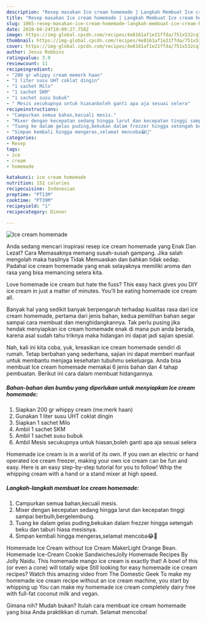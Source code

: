 ```yaml
---
description: "Resep masakan Ice cream homemade | Langkah Membuat Ice cream homemade Yang Paling Enak"
title: "Resep masakan Ice cream homemade | Langkah Membuat Ice cream homemade Yang Paling Enak"
slug: 1065-resep-masakan-ice-cream-homemade-langkah-membuat-ice-cream-homemade-yang-paling-enak
date: 2020-04-24T19:09:27.758Z
image: https://img-global.cpcdn.com/recipes/4e8161af1e21ffda/751x532cq70/ice-cream-homemade-foto-resep-utama.jpg
thumbnail: https://img-global.cpcdn.com/recipes/4e8161af1e21ffda/751x532cq70/ice-cream-homemade-foto-resep-utama.jpg
cover: https://img-global.cpcdn.com/recipes/4e8161af1e21ffda/751x532cq70/ice-cream-homemade-foto-resep-utama.jpg
author: Jesus Robbins
ratingvalue: 3.9
reviewcount: 11
recipeingredient:
- "200 gr whippy cream memerk haan"
- "1 liter susu UHT coklat dingin"
- "1 sachet Milo"
- "1 sachet SKM"
- "1 sachet susu bubuk"
- " Mesis secukupnya untuk hiasanboleh ganti apa aja sesuai selera"
recipeinstructions:
- "Campurkan semua bahan,kecuali mesis."
- "Mixer dengan kecepatan sedang hingga larut dan kecepatan tinggi sampai berbuih,bergelembung."
- "Tuang ke dalam gelas puding,bekukan dalam frezzer hingga setengah beku dan taburi hiasa mesisnya."
- "Simpan kembali hingga mengeras,selamat mencoba😂🙏"
categories:
- Resep
tags:
- ice
- cream
- homemade

katakunci: ice cream homemade 
nutrition: 152 calories
recipecuisine: Indonesian
preptime: "PT13M"
cooktime: "PT39M"
recipeyield: "1"
recipecategory: Dinner

---
```



![Ice cream homemade](https://img-global.cpcdn.com/recipes/4e8161af1e21ffda/751x532cq70/ice-cream-homemade-foto-resep-utama.jpg)

Anda sedang mencari inspirasi resep ice cream homemade yang Enak Dan Lezat? Cara Memasaknya memang susah-susah gampang. Jika salah mengolah maka hasilnya Tidak Memuaskan dan bahkan tidak sedap. Padahal ice cream homemade yang enak selayaknya memiliki aroma dan rasa yang bisa memancing selera kita.

Love homemade ice cream but hate the fuss? This easy hack gives you DIY ice cream in just a matter of minutes. You&#39;ll be eating homemade ice cream all.

Banyak hal yang sedikit banyak berpengaruh terhadap kualitas rasa dari ice cream homemade, pertama dari jenis bahan, kedua pemilihan bahan segar sampai cara membuat dan menghidangkannya. Tak perlu pusing jika hendak menyiapkan ice cream homemade enak di mana pun anda berada, karena asal sudah tahu triknya maka hidangan ini dapat jadi sajian spesial.


Nah, kali ini kita coba, yuk, kreasikan ice cream homemade sendiri di rumah. Tetap berbahan yang sederhana, sajian ini dapat memberi manfaat untuk membantu menjaga kesehatan tubuhmu sekeluarga. Anda bisa membuat Ice cream homemade memakai 6 jenis bahan dan 4 tahap pembuatan. Berikut ini cara dalam membuat hidangannya.

<!--inarticleads1-->

##### Bahan-bahan dan bumbu yang diperlukan untuk menyiapkan Ice cream homemade:

1. Siapkan 200 gr whippy cream (me:merk haan)
1. Gunakan 1 liter susu UHT coklat dingin
1. Siapkan 1 sachet Milo
1. Ambil 1 sachet SKM
1. Ambil 1 sachet susu bubuk
1. Ambil  Mesis secukupnya untuk hiasan,boleh ganti apa aja sesuai selera


Homemade ice cream is in a world of its own. If you own an electric or hand operated ice cream freezer, making your own ice cream can be fun and easy. Here is an easy step-by-step tutorial for you to follow! Whip the whipping cream with a hand or a stand mixer at high speed. 

<!--inarticleads2-->

##### Langkah-langkah membuat Ice cream homemade:

1. Campurkan semua bahan,kecuali mesis.
1. Mixer dengan kecepatan sedang hingga larut dan kecepatan tinggi sampai berbuih,bergelembung.
1. Tuang ke dalam gelas puding,bekukan dalam frezzer hingga setengah beku dan taburi hiasa mesisnya.
1. Simpan kembali hingga mengeras,selamat mencoba😂🙏


Homemade Ice Cream without Ice Cream MakerLight Orange Bean. Homemade Ice-Cream Cookie SandwichesJolly Homemade Recipes By Jolly Naidu. This homemade mango ice cream is exactly that! A bowl of this (or even a cone) will totally wipe Still looking for easy homemade ice cream recipes? Watch this amazing video from The Domestic Geek To make my homemade ice cream recipe without an ice cream machine, you start by whipping up You can make my homemade ice cream completely dairy free with full-fat coconut milk and vegan. 

Gimana nih? Mudah bukan? Itulah cara membuat ice cream homemade yang bisa Anda praktikkan di rumah. Selamat mencoba!
